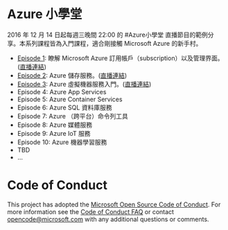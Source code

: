 # Azure 小學堂

2016 年 12 月 14 日起每週三晚間 22:00 的 #Azure小學堂 直播節目的範例分享。本系列課程皆為入門課程，適合剛接觸 Microsoft Azure 的新手村。

  * [Episode 1](ep1/README.md): 瞭解 Microsoft Azure 訂用帳戶（subscription）以及管理界面。([直播連結](https://www.facebook.com/msdn.taiwan/videos/1238798819491619/))
  * [Episode 2](ep2/README.md): Azure 儲存服務。([直播連結](https://www.facebook.com/msdn.taiwan/videos/1247469825291185/))
  * [Episode 3](ep3/README.md): Azure 虛擬機器服務入門。([直播連結](https://www.facebook.com/msdn.taiwan/videos/1256693277702173/))
  * Episode 4: Azure App Services
  * Episode 5: Azure Container Services
  * Episode 6: Azure SQL 資料庫服務
  * Episode 7: Azure （跨平台）命令列工具
  * Episode 8: Azure 媒體服務
  * Episode 9: Azure IoT 服務
  * Episode 10: Azure 機器學習服務
  * TBD
  * ...

# Code of Conduct
This project has adopted the [Microsoft Open Source Code of Conduct](https://opensource.microsoft.com/codeofconduct/). For more information see the [Code of Conduct FAQ](https://opensource.microsoft.com/codeofconduct/faq/) or contact [opencode@microsoft.com](mailto:opencode@microsoft.com) with any additional questions or comments.